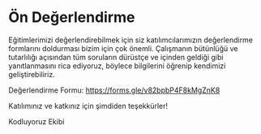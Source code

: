 # Ön Değerlendirme

Eğitimlerimizi değerlendirebilmek için siz katılımcılarımızın değerlendirme formlarını doldurması bizim için çok önemli. Çalışmanın bütünlüğü ve tutarlılığı açısından tüm soruların dürüstçe ve içinden geldiği gibi yanıtlanmasını rica ediyoruz, böylece bilgilerini öğrenip kendimizi geliştirebiliriz.

Değerlendirme Formu:  https://forms.gle/v82bpbP4F8kMgZnK8

Katılımınız ve katkınız için şimdiden teşekkürler!

Kodluyoruz Ekibi
